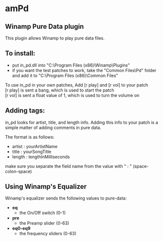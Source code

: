 amPd
=====
Winamp Pure Data plugin
-----------------------
This plugin allows Winamp to play pure data files.

To install:
-----------
- put in_pd.dll into "C:\Program Files (x86)\Winamp\Plugins"
- if you want the test patches to work, take the "Common Files\Pd" folder and add it to "C:\Program Files (x86)\Common Files"

To use in_pd in your own patches, Add [r play] and [r vol] to your patch  
[r play] is sent a bang, which is used to start the patch  
[r vol]  is sent a float value of 1, which is used to turn the volume on
 
Adding tags:
------------
in_pd looks for artist, title, and length info. Adding this info to your patch is a simple matter of adding comments in pure data.

The format is as follows:
- artist : yourArtistName
- title : yourSongTitle
- length : lengthInMilliseconds

make sure you separate the field name from the value with " : " (space-colon-space)

Using Winamp's Equalizer
------------------------
Winamp's equalizer sends the following values to pure-data:
- **eq**
	- the On/Off switch (0-1)
- **pre**
	- the Preamp slider (0-63)
- **eq0-eq9**
	- the frequency sliders (0-63)